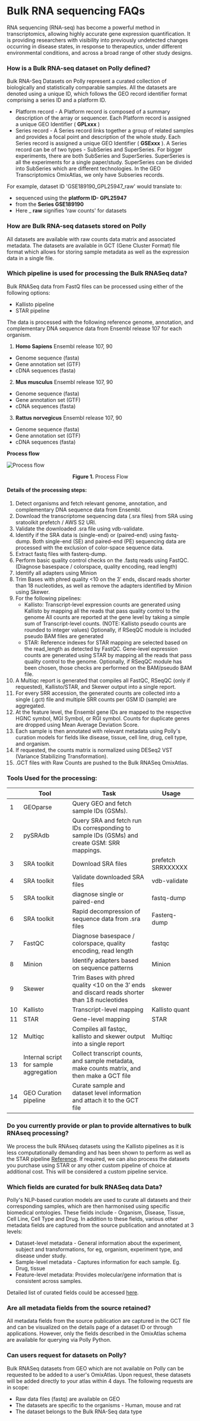 # Bulk RNA sequencing FAQs

RNA sequencing (RNA-seq) has become a powerful method in transcriptomics, allowing highly accurate gene expression quantification. It is providing researchers with visibility into previously undetected changes occurring in disease states, in response to therapeutics, under different environmental conditions, and across a broad range of other study designs.

### How is a Bulk RNA-seq dataset on Polly defined?

Bulk RNA-Seq Datasets on Polly represent a curated collection of biologically and statistically comparable samples. All the datasets are denoted using a unique ID, which follows the GEO record identifier format comprising a series ID and a platform ID.

- Platform record - A Platform record is composed of a summary description of the array or sequencer. Each Platform record is assigned a unique GEO Identifier ( **GPLxxx** )
- Series record - A Series record links together a group of related samples and provides a focal point and description of the whole study. Each Series record is assigned a unique GEO Identifier ( **GSExxx** ). A Series record can be of two types - SubSeries and SuperSeries. For bigger experiments, there are both SubSeries and SuperSeries. SuperSeries is all the experiments for a single paper/study. SuperSeries can be divided into SubSeries which are different technologies. In the GEO Transcriptomics OmixAtlas, we only have Subseries records.

For example, dataset ID 'GSE189190\_GPL25947\_raw' would translate to:

- sequenced using the **platform ID- GPL25947**
- from the **Series GSE189190**
- Here \_ **raw** signifies 'raw counts' for datasets

### How are Bulk RNA-seq datasets stored on Polly

All datasets are available with raw counts data matrix and associated metadata. The datasets are available in GCT (Gene Cluster Format) file format which allows for storing sample metadata as well as the expression data in a single file.

### Which pipeline is used for processing the Bulk RNASeq data?

Bulk RNASeq data from FastQ files can be processed using either of the following options:

- Kallisto pipeline
- STAR pipeline

The data is processed with the following reference genome, annotation, and complementary DNA sequence data from Ensembl release 107 for each organism.

1. **Homo Sapiens** Ensembl release 107, 90
- Genome sequence (fasta)
- Gene annotation set (GTF)
- cDNA sequences (fasta)
2. **Mus musculus** Ensembl release 107, 90
- Genome sequence (fasta)
- Gene annotation set (GTF)
- cDNA sequences (fasta)
3. **Rattus norvegicus** Ensembl release 107, 90
- Genome sequence (fasta)
- Gene annotation set (GTF)
- cDNA sequences (fasta)


**Process flow**

![Process flow](../../img/OmixAtlas-Images/Bulk_RNA.jpg) <center>**Figure 1.** Process Flow</center>

#### Details of the processing steps:

1. Detect organisms and fetch relevant genome, annotation, and complementary DNA sequence data from Ensembl.
2. Download the transcriptome sequencing data (.sra files) from SRA using sratoolkit prefetch / AWS S2 URI.
3. Validate the downloaded .sra file using vdb-validate.
4. Identify if the SRA data is (single-end) or (paired-end) using fastq-dump. Both single-end (SE) and paired-end (PE) sequencing data are processed with the exclusion of color-space sequence data.
5. Extract fastq files with fasterq-dump.
6. Perform basic quality control checks on the .fastq reads using FastQC. (Diagnose basespace / colorspace, quality encoding, read length)
7. Identify all adapters using Minion
8. Trim Bases with phred quality <10 on the 3′ ends, discard reads shorter than 18 nucleotides, as well as remove the adapters identified by Minion using Skewer.
9. For the following pipelines:
    - Kallisto:
      Transcript-level expression counts are generated using Kallisto by mapping all the reads that pass quality control to the genome
      All counts are reported at the gene level by taking a simple sum of Transcript-level counts. (NOTE: Kallisto pseudo counts are rounded to       integer values)
      Optionally, if RSeqQC module is included pseudo BAM files are generated
    -  STAR:
      Reference indexes for STAR mapping are selected based on the read_length as detected by FastQC.
      Gene-level expression counts are generated using STAR by mapping all the reads that pass quality control to the genome.
      Optionally, if RSeqQC module has been chosen, those checks are performed on the BAM/pseudo BAM file.
10. A Multiqc report is generated that compiles all FastQC, RSeqQC (only if requested), Kallisto/STAR, and Skewer output into a single report.
11. For every SRR accession, the generated counts are collected into a single (.gct) file and multiple SRR counts per GSM ID (sample) are aggregated.
12. At the feature level, the Ensembl gene IDs are mapped to the respective HGNC symbol, MGI Symbol, or RGI symbol. Counts for duplicate genes are dropped using Mean Average Deviation Score.
13. Each sample is then annotated with relevant metadata using Polly's curation models for fields like disease, tissue, cell line, drug, cell type, and organism.
14. If requested, the counts matrix is normalized using DESeq2 VST (Variance Stabilizing Transformation).
15. .GCT files with Raw Counts are pushed to the Bulk RNASeq OmixAtlas.

### Tools Used for the processing:

| | **Tool** | **Task** | **Usage** |
| --- | --- | --- | --- |
| 1 | GEOparse | Query GEO and fetch sample IDs (GSMs). | |
| 2 | pySRAdb | Query SRA and fetch run IDs corresponding to sample IDs (GSMs) and create GSM: SRR mappings. | |
| 3 | SRA toolkit | Download SRA files | prefetch SRRXXXXXX |
| 4 | SRA toolkit |Validate downloaded SRA files | vdb-validate |
| 5 | SRA toolkit |diagnose single or paired-end | fastq-dump |
| 6 | SRA toolkit |Rapid decompression of sequence data from .sra files | Fasterq-dump |
| 7 | FastQC | Diagnose basespace / colorspace, quality encoding, read length | fastqc |
| 8 | Minion | Identify adapters based on sequence patterns | Minion |
| 9 | Skewer | Trim Bases with phred quality <10 on the 3′ ends and discard reads shorter than 18 nucleotides | skewer |
| 10 | Kallisto | Transcript-level mapping | Kallisto quant |
| 11 | STAR | Gene-level mapping | STAR |
| 12 | Multiqc  | Compiles all fastqc, kallisto and skewer output into a single report | Multiqc |
| 13 | Internal script for sample aggregation | Collect transcript counts, and sample metadata,  make counts matrix, and then make a GCT file | 
| 14 | GEO Curation pipeline | Curate sample and dataset level information and attach it to the GCT file | |

### **Do you currently provide or plan to provide alternatives to bulk RNAseq processing?**

We process the bulk RNAseq datasets using the Kallisto pipelines as it is less computationally demanding and has been shown to perform as well as the STAR pipeline [Reference](https://www.nature.com/articles/s41467-018-03751-6#Sec9). If required, we can also process the datasets you purchase using STAR or any other custom pipeline of choice at additional cost. This will be considered a custom pipeline service.

### **Which fields are curated for bulk RNASeq data Data?**

Polly's NLP-based curation models are used to curate all datasets and their corresponding samples, which are then harmonised using specific biomedical ontologies. 
These fields include - Organism, Disease, Tissue, Cell Line, Cell Type and Drug. 
In addition to these fields, various other metadata fields are captured from the source publication and annotated at 3 levels:

- Dataset-level metadata - General information about the experiment, subject and transformations, for eg, organism, experiment type, and disease under study.
- Sample-level metadata - Captures information for each sample. Eg. Drug, tissue
- Feature-level metadata: Provides molecular/gene information that is consistent across samples.

Detailed list of curated fields could be accessed [here](https://docs.elucidata.io/OmixAtlas/Curating%20OA/Curating_OA_BulkRNAseq.html).

### Are all metadata fields from the source retained?

All metadata fields from the source publication are captured in the GCT file and can be visualized on the details page of a dataset ID or through applications. However, only the fields described in the OmixAtlas schema are available for querying via Polly Python.

### Can users request for datasets on Polly?

Bulk RNASeq datasets from GEO which are not available on Polly can be requested to be added to a user's OmixAtlas. Upon request, these datasets will be added directly to your atlas within 4 days. The following requests are in scope:

- Raw data files (fastq) are available on GEO
- The datasets are specific to the organisms - Human, mouse and rat
- The dataset belongs to the Bulk RNA-Seq data type
